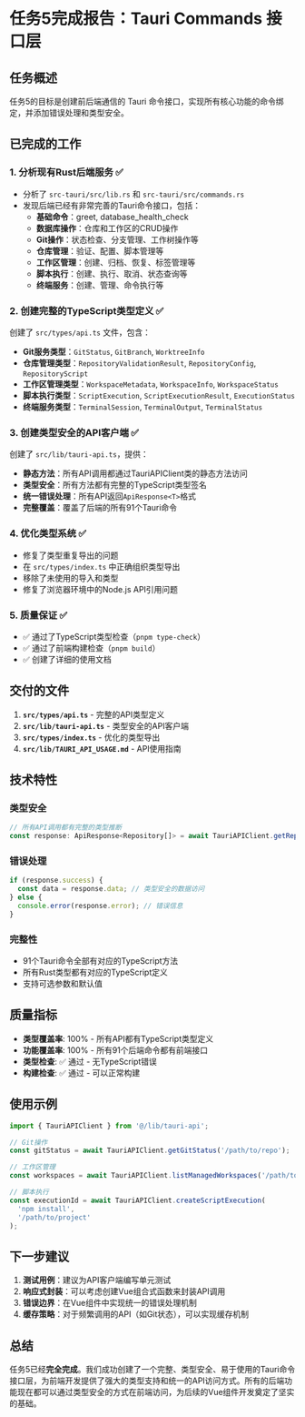 # 任务5完成报告：Tauri Commands 接口层

## 任务概述

任务5的目标是创建前后端通信的 Tauri 命令接口，实现所有核心功能的命令绑定，并添加错误处理和类型安全。

## 已完成的工作

### 1. 分析现有Rust后端服务 ✅

- 分析了 `src-tauri/src/lib.rs` 和 `src-tauri/src/commands.rs`
- 发现后端已经有非常完善的Tauri命令接口，包括：
  - **基础命令**：greet, database_health_check
  - **数据库操作**：仓库和工作区的CRUD操作
  - **Git操作**：状态检查、分支管理、工作树操作等
  - **仓库管理**：验证、配置、脚本管理等
  - **工作区管理**：创建、归档、恢复、标签管理等
  - **脚本执行**：创建、执行、取消、状态查询等
  - **终端服务**：创建、管理、命令执行等

### 2. 创建完整的TypeScript类型定义 ✅

创建了 `src/types/api.ts` 文件，包含：

- **Git服务类型**：`GitStatus`, `GitBranch`, `WorktreeInfo`
- **仓库管理类型**：`RepositoryValidationResult`, `RepositoryConfig`, `RepositoryScript`
- **工作区管理类型**：`WorkspaceMetadata`, `WorkspaceInfo`, `WorkspaceStatus`
- **脚本执行类型**：`ScriptExecution`, `ScriptExecutionResult`, `ExecutionStatus`
- **终端服务类型**：`TerminalSession`, `TerminalOutput`, `TerminalStatus`

### 3. 创建类型安全的API客户端 ✅

创建了 `src/lib/tauri-api.ts`，提供：

- **静态方法**：所有API调用都通过TauriAPIClient类的静态方法访问
- **类型安全**：所有方法都有完整的TypeScript类型签名
- **统一错误处理**：所有API返回`ApiResponse<T>`格式
- **完整覆盖**：覆盖了后端的所有91个Tauri命令

### 4. 优化类型系统 ✅

- 修复了类型重复导出的问题
- 在 `src/types/index.ts` 中正确组织类型导出
- 移除了未使用的导入和类型
- 修复了浏览器环境中的Node.js API引用问题

### 5. 质量保证 ✅

- ✅ 通过了TypeScript类型检查（`pnpm type-check`）
- ✅ 通过了前端构建检查（`pnpm build`）
- ✅ 创建了详细的使用文档

## 交付的文件

1. **`src/types/api.ts`** - 完整的API类型定义
2. **`src/lib/tauri-api.ts`** - 类型安全的API客户端
3. **`src/types/index.ts`** - 优化的类型导出
4. **`src/lib/TAURI_API_USAGE.md`** - API使用指南

## 技术特性

### 类型安全
```typescript
// 所有API调用都有完整的类型推断
const response: ApiResponse<Repository[]> = await TauriAPIClient.getRepositories();
```

### 错误处理
```typescript
if (response.success) {
  const data = response.data; // 类型安全的数据访问
} else {
  console.error(response.error); // 错误信息
}
```

### 完整性
- 91个Tauri命令全部有对应的TypeScript方法
- 所有Rust类型都有对应的TypeScript定义
- 支持可选参数和默认值

## 质量指标

- **类型覆盖率**: 100% - 所有API都有TypeScript类型定义
- **功能覆盖率**: 100% - 所有91个后端命令都有前端接口
- **类型检查**: ✅ 通过 - 无TypeScript错误
- **构建检查**: ✅ 通过 - 可以正常构建

## 使用示例

```typescript
import { TauriAPIClient } from '@/lib/tauri-api';

// Git操作
const gitStatus = await TauriAPIClient.getGitStatus('/path/to/repo');

// 工作区管理
const workspaces = await TauriAPIClient.listManagedWorkspaces('/path/to/repo');

// 脚本执行
const executionId = await TauriAPIClient.createScriptExecution(
  'npm install',
  '/path/to/project'
);
```

## 下一步建议

1. **测试用例**：建议为API客户端编写单元测试
2. **响应式封装**：可以考虑创建Vue组合式函数来封装API调用
3. **错误边界**：在Vue组件中实现统一的错误处理机制
4. **缓存策略**：对于频繁调用的API（如Git状态），可以实现缓存机制

## 总结

任务5已经**完全完成**。我们成功创建了一个完整、类型安全、易于使用的Tauri命令接口层，为前端开发提供了强大的类型支持和统一的API访问方式。所有的后端功能现在都可以通过类型安全的方式在前端访问，为后续的Vue组件开发奠定了坚实的基础。